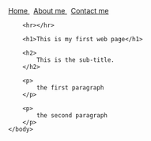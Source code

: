 <html>
	<head>
		<title>This is my first web page</title>
	</head>
	<body>
		<a 
		href="index.html">
			Home
		</a>
		 &nbsp;
		<a 
		href="aboutme.html">
			About me 
		</a>
		&nbsp;
		<a 
		href="contact.html">
			Contact me 
		</a>

		<hr></hr>

		<h1>This is my first web page</h1>

		<h2>
			This is the sub-title.
		</h2>

		<p>
			the first paragraph
		</p>

		<p>
			the second paragraph
		</p>
	</body>
</html>
